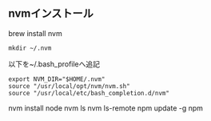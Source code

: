 ## nvmインストール
brew install nvm
```
mkdir ~/.nvm
```
以下を~/.bash_profileへ追記
```
export NVM_DIR="$HOME/.nvm"
source "/usr/local/opt/nvm/nvm.sh"
source "/usr/local/etc/bash_completion.d/nvm"
```
nvm install node
nvm ls
nvm ls-remote
npm update -g npm
